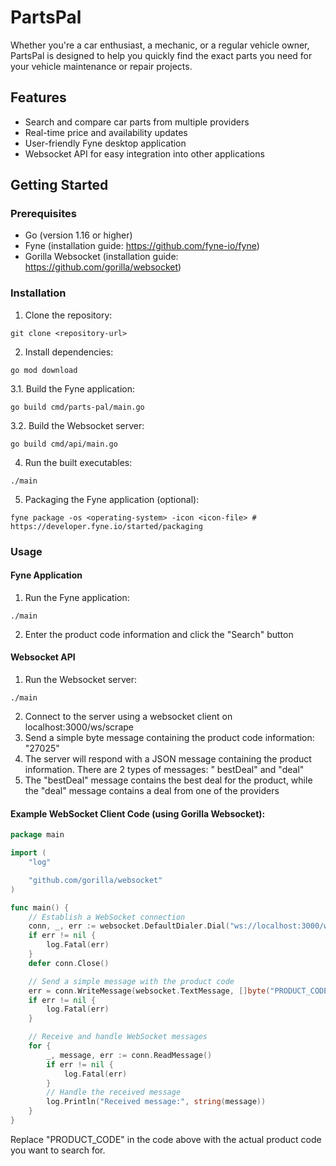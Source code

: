 # PartsPal

Whether you're a car enthusiast, a mechanic, or a regular vehicle owner, PartsPal is designed to help you quickly find
the exact parts you need for your vehicle maintenance or repair projects.

## Features

- Search and compare car parts from multiple providers
- Real-time price and availability updates
- User-friendly Fyne desktop application
- Websocket API for easy integration into other applications

## Getting Started

### Prerequisites

- Go (version 1.16 or higher)
- Fyne (installation guide: https://github.com/fyne-io/fyne)
- Gorilla Websocket (installation guide: https://github.com/gorilla/websocket)

### Installation

1. Clone the repository:

```shell
git clone <repository-url>
```

2. Install dependencies:

```shell
go mod download
```

3.1. Build the Fyne application:

```shell
go build cmd/parts-pal/main.go
```

3.2. Build the Websocket server:

```shell
go build cmd/api/main.go
```

4. Run the built executables:

```shell
./main
```

5. Packaging the Fyne application (optional):

```shell
fyne package -os <operating-system> -icon <icon-file> # https://developer.fyne.io/started/packaging
```

### Usage

#### Fyne Application

1. Run the Fyne application:

```shell
./main
```

2. Enter the product code information and click the "Search" button

#### Websocket API

1. Run the Websocket server:

```shell
./main
```

2. Connect to the server using a websocket client on localhost:3000/ws/scrape
3. Send a simple byte message containing the product code information: "27025"
4. The server will respond with a JSON message containing the product information. There are 2 types of messages: "
   bestDeal" and "deal"
5. The "bestDeal" message contains the best deal for the product, while the "deal" message contains a deal from one of
   the providers

#### Example WebSocket Client Code (using Gorilla Websocket):

```go
package main

import (
	"log"

	"github.com/gorilla/websocket"
)

func main() {
	// Establish a WebSocket connection
	conn, _, err := websocket.DefaultDialer.Dial("ws://localhost:3000/ws/scrape", nil)
	if err != nil {
		log.Fatal(err)
	}
	defer conn.Close()

	// Send a simple message with the product code
	err = conn.WriteMessage(websocket.TextMessage, []byte("PRODUCT_CODE"))
	if err != nil {
		log.Fatal(err)
	}

	// Receive and handle WebSocket messages
	for {
		_, message, err := conn.ReadMessage()
		if err != nil {
			log.Fatal(err)
		}
		// Handle the received message
		log.Println("Received message:", string(message))
	}
}
```

Replace "PRODUCT_CODE" in the code above with the actual product code you want to search for.